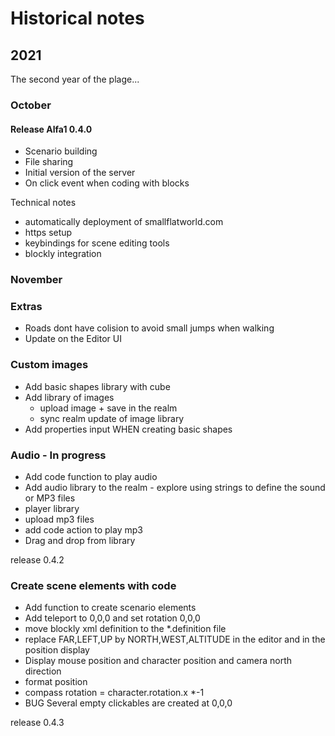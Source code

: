 # Historical notes

## 2021 
The second year of the plage...
### October

#### Release Alfa1 0.4.0
- Scenario building
- File sharing
- Initial version of the server
- On click event when coding with blocks

Technical notes
- automatically deployment of smallflatworld.com
- https setup
- keybindings for scene editing tools
- blockly integration

### November

### Extras
- Roads dont have colision to avoid small jumps when walking
- Update on the Editor UI

### Custom images
- Add basic shapes library with cube 
- Add library of images 
  - upload image + save in the realm
  - sync realm update of image library
- Add properties input WHEN creating basic shapes

### Audio - In progress
- Add code function to play audio
- Add audio library to the realm - explore using strings to define the sound or MP3 files
- player library 
- upload mp3 files 
- add code action to play mp3
- Drag and drop from library

release 0.4.2

### Create scene elements with code
- Add function to create scenario elements
- Add teleport to 0,0,0 and set rotation 0,0,0
- move blockly xml definition to the *.definition file
- replace FAR,LEFT,UP by NORTH,WEST,ALTITUDE in the editor and in the position display
- Display mouse position and character position and camera north direction 
- format position
- compass rotation = character.rotation.x *-1
- BUG Several empty clickables are created at 0,0,0

release 0.4.3

